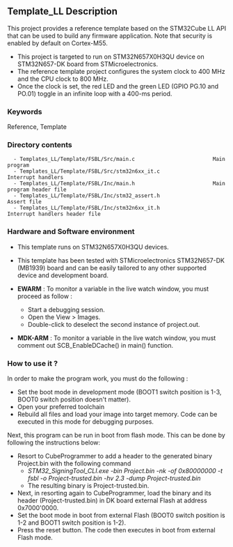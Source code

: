 ## <b>Template_LL Description</b>

This project provides a reference template based on the STM32Cube LL API that can be used
to build any firmware application. Note that security is enabled by default on Cortex-M55.

- This project is targeted to run on STM32N657X0H3QU device on STM32N657-DK board from STMicroelectronics.  
- The reference template project configures the system clock to 400 MHz and the CPU clock to 800 MHz.
- Once the clock is set, the red LED and the green LED (GPIO PG.10 and PO.01) toggle in an infinite loop with a 400-ms period.
 

### <b>Keywords</b>

Reference, Template 

### <b>Directory contents</b>

      - Templates_LL/Template/FSBL/Src/main.c                         Main program
      - Templates_LL/Template/FSBL/Src/stm32n6xx_it.c                 Interrupt handlers
      - Templates_LL/Template/FSBL/Inc/main.h                         Main program header file
      - Templates_LL/Template/FSBL/Inc/stm32_assert.h                 Assert file
      - Templates_LL/Template/FSBL/Inc/stm32n6xx_it.h                 Interrupt handlers header file


### <b>Hardware and Software environment</b>

  - This template runs on STM32N657X0H3QU devices.
  - This template has been tested with STMicroelectronics STM32N657-DK (MB1939)
    board and can be easily tailored to any other supported device
    and development board.

  - **EWARM** : To monitor a variable in the live watch window, you must proceed as follow :
    - Start a debugging session.
    - Open the View > Images.
    - Double-click to deselect the second instance of project.out.

  - **MDK-ARM** : To monitor a variable in the live watch window, you must comment out SCB_EnableDCache() in main() function.

### <b>How to use it ?</b>

In order to make the program work, you must do the following :

 - Set the boot mode in development mode (BOOT1 switch position is 1-3, BOOT0 switch position doesn't matter).
 - Open your preferred toolchain
 - Rebuild all files and load your image into target memory. Code can be executed in this mode for debugging purposes.

 Next, this program can be run in boot from flash mode. This can be done by following the instructions below:
 
 - Resort to CubeProgrammer to add a header to the generated binary Project.bin with the following command
   - *STM32_SigningTool_CLI.exe -bin Project.bin -nk -of 0x80000000 -t fsbl -o Project-trusted.bin -hv 2.3 -dump Project-trusted.bin*
   - The resulting binary is Project-trusted.bin.
 - Next, in resorting again to CubeProgrammer, load the binary and its header (Project-trusted.bin) in DK board external Flash at address 0x7000'0000.
 - Set the boot mode in boot from external Flash (BOOT0 switch position is 1-2 and BOOT1 switch position is 1-2).
 - Press the reset button. The code then executes in boot from external Flash mode.


